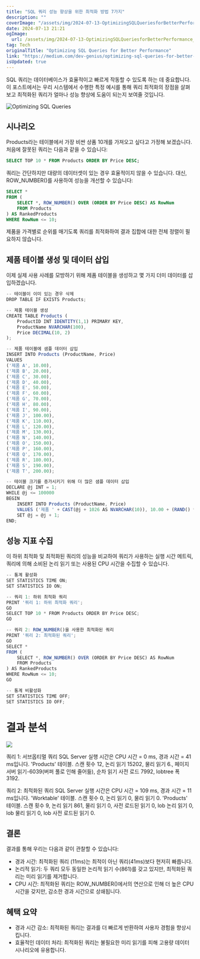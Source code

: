 ```yaml
---
title: "SQL 쿼리 성능 향상을 위한 최적화 방법 7가지"
description: ""
coverImage: "/assets/img/2024-07-13-OptimizingSQLQueriesforBetterPerformance_0.png"
date: 2024-07-13 21:21
ogImage: 
  url: /assets/img/2024-07-13-OptimizingSQLQueriesforBetterPerformance_0.png
tag: Tech
originalTitle: "Optimizing SQL Queries for Better Performance"
link: "https://medium.com/dev-genius/optimizing-sql-queries-for-better-performance-ad9ccefdb0c0"
isUpdated: true
---
```





SQL 쿼리는 데이터베이스가 효율적이고 빠르게 작동할 수 있도록 하는 데 중요합니다. 이 포스트에서는 우리 시스템에서 수행한 특정 예시를 통해 쿼리 최적화의 장점을 살펴보고 최적화된 쿼리가 얼마나 성능 향상에 도움이 되는지 보여줄 것입니다.

![Optimizing SQL Queries](/assets/img/2024-07-13-OptimizingSQLQueriesforBetterPerformance_0.png)

## 시나리오

Products라는 테이블에서 가장 비싼 상품 10개를 가져오고 싶다고 가정해 보겠습니다. 처음에 잘못된 쿼리는 다음과 같을 수 있습니다:

<div class="content-ad"></div>

```sql
SELECT TOP 10 * FROM Products ORDER BY Price DESC;
```

쿼리는 간단하지만 대량의 데이터셋이 있는 경우 효율적이지 않을 수 있습니다. 대신, ROW_NUMBER()를 사용하여 성능을 개선할 수 있습니다:

```sql
SELECT * 
FROM (
    SELECT *, ROW_NUMBER() OVER (ORDER BY Price DESC) AS RowNum
    FROM Products
) AS RankedProducts
WHERE RowNum <= 10;
```

제품을 가격별로 순위를 매기도록 쿼리를 최적화하여 결과 집합에 대한 전체 정렬이 필요하지 않습니다.

<div class="content-ad"></div>

## 제품 테이블 생성 및 데이터 삽입

이제 실제 사용 사례를 모방하기 위해 제품 테이블을 생성하고 몇 가지 더미 데이터를 삽입하겠습니다.

```js
-- 테이블이 이미 있는 경우 삭제
DROP TABLE IF EXISTS Products;

-- 제품 테이블 생성
CREATE TABLE Products (
    ProductID INT IDENTITY(1,1) PRIMARY KEY,
    ProductName NVARCHAR(100),
    Price DECIMAL(10, 2)
);

-- 제품 테이블에 샘플 데이터 삽입
INSERT INTO Products (ProductName, Price)
VALUES
('제품 A', 10.00),
('제품 B', 20.00),
('제품 C', 30.00),
('제품 D', 40.00),
('제품 E', 50.00),
('제품 F', 60.00),
('제품 G', 70.00),
('제품 H', 80.00),
('제품 I', 90.00),
('제품 J', 100.00),
('제품 K', 110.00),
('제품 L', 120.00),
('제품 M', 130.00),
('제품 N', 140.00),
('제품 O', 150.00),
('제품 P', 160.00),
('제품 Q', 170.00),
('제품 R', 180.00),
('제품 S', 190.00),
('제품 T', 200.00);

-- 테이블 크기를 증가시키기 위해 더 많은 샘플 데이터 삽입
DECLARE @j INT = 1;
WHILE @j <= 100000
BEGIN
    INSERT INTO Products (ProductName, Price)
    VALUES ('제품 ' + CAST(@j + 1026 AS NVARCHAR(10)), 10.00 + (RAND() * 1000));
    SET @j = @j + 1;
END;
```

## 성능 지표 수집

<div class="content-ad"></div>

이 하위 최적화 및 최적화된 쿼리의 성능을 비교하여 쿼리가 사용하는 실행 시간 메트릭, 쿼리에 의해 소비된 논리 읽기 또는 사용된 CPU 시간을 수집할 수 있습니다.

```js
-- 통계 활성화
SET STATISTICS TIME ON;
SET STATISTICS IO ON;

-- 쿼리 1: 하위 최적화 쿼리
PRINT '쿼리 1: 하위 최적화 쿼리';
GO
SELECT TOP 10 * FROM Products ORDER BY Price DESC;
GO

-- 쿼리 2: ROW_NUMBER()을 사용한 최적화된 쿼리
PRINT '쿼리 2: 최적화된 쿼리';
GO
SELECT * 
FROM (
    SELECT *, ROW_NUMBER() OVER (ORDER BY Price DESC) AS RowNum
    FROM Products
) AS RankedProducts
WHERE RowNum <= 10;
GO

-- 통계 비활성화
SET STATISTICS TIME OFF;
SET STATISTICS IO OFF;
```

# 결과 분석

<img src="/assets/img/2024-07-13-OptimizingSQLQueriesforBetterPerformance_1.png" />

<div class="content-ad"></div>

쿼리 1: 서브옵티멀 쿼리 SQL Server 실행 시간은 CPU 시간 = 0 ms, 경과 시간 = 41 ms입니다. 'Products' 테이블. 스캔 횟수 12, 논리 읽기 15202, 물리 읽기 6., 페이지 서버 읽기-6039(버퍼 풀로 인해 줄어듦), 순차 읽기 사전 로드 7992, lobtree 폭 3192.

쿼리 2: 최적화된 쿼리 SQL Server 실행 시간은 CPU 시간 = 109 ms, 경과 시간 = 11 ms입니다. 'Worktable' 테이블. 스캔 횟수 0, 논리 읽기 0, 물리 읽기 0. 'Products' 테이블. 스캔 횟수 9, 논리 읽기 861, 물리 읽기 0, 사전 로드된 읽기 0, lob 논리 읽기 0, lob 물리 읽기 0, lob 사전 로드된 읽기 0.

## 결론

결과를 통해 우리는 다음과 같이 관찰할 수 있습니다:

<div class="content-ad"></div>

- 경과 시간: 최적화된 쿼리 (11ms)는 최적이 아닌 쿼리(41ms)보다 현저히 빠릅니다.
- 논리적 읽기: 두 쿼리 모두 동일한 논리적 읽기 수(861)를 갖고 있지만, 최적화된 쿼리는 미리 읽기를 제거합니다.
- CPU 시간: 최적화된 쿼리는 ROW_NUMBER()에서의 연산으로 인해 더 높은 CPU 시간을 갖지만, 감소한 경과 시간으로 상쇄됩니다.

## 혜택 요약

- 경과 시간 감소: 최적화된 쿼리는 결과를 더 빠르게 반환하여 사용자 경험을 향상시킵니다.
- 효율적인 데이터 처리: 최적화된 쿼리는 불필요한 미리 읽기를 피해 고용량 데이터 시나리오에 유용합니다.